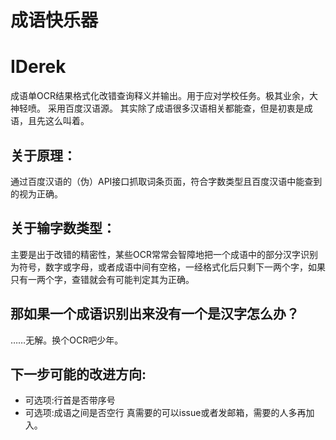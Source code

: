 # 成语快乐器
# IDerek
成语单OCR结果格式化改错查询释义并输出。用于应对学校任务。极其业余，大神轻喷。
采用百度汉语源。
其实除了成语很多汉语相关都能查，但是初衷是成语，且先这么叫着。
## 关于原理：
通过百度汉语的（伪）API接口抓取词条页面，符合字数类型且百度汉语中能查到的视为正确。
## 关于输字数类型：
主要是出于改错的精密性，某些OCR常常会智障地把一个成语中的部分汉字识别为符号，数字或字母，或者成语中间有空格，一经格式化后只剩下一两个字，如果只有一两个字，查错就会有可能判定其为正确。
## 那如果一个成语识别出来没有一个是汉字怎么办？
……无解。换个OCR吧少年。
## 下一步可能的改进方向:
- 可选项:行首是否带序号
- 可选项:成语之间是否空行
真需要的可以issue或者发邮箱，需要的人多再加入。
